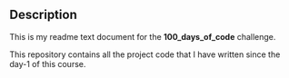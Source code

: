 ## Description
This is my readme text document for the **100_days_of_code** challenge.

This repository contains all the project code that I have written since the day-1 of this course.
